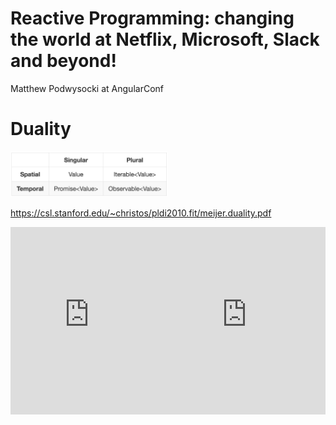 
# Reactive Programming: changing the world at Netflix, Microsoft, Slack and beyond!

Matthew Podwysocki at AngularConf

<div class="video-iframe-wrapper">
    <div class="video-iframe-item">
        <?# YouTube yEeDbHvg1vQ /?>
    </div>
</div>

# Duality

<img src="./general-theory.jpg" width="50%">

https://csl.stanford.edu/~christos/pldi2010.fit/meijer.duality.pdf

<div class="video-iframe-wrapper">
    <div class="video-iframe-item">
        <iframe src="https://channel9.msdn.com/Shows/Going+Deep/E2E-Erik-Meijer-and-Wes-Dyer-Reactive-Framework-Rx-Under-the-Hood-1-of-2/player" width="50%" height="300" allowFullScreen frameBorder="0"></iframe><iframe src="https://channel9.msdn.com/Shows/Going+Deep/E2E-Erik-Meijer-and-Wes-Dyer-Reactive-Framework-Rx-Under-the-Hood-2-of-2/player" width="50%" height="300" allowFullScreen frameBorder="0"></iframe>
    </div>
</div>
